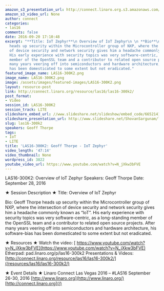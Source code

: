 ```yaml
---
amazon_s3_presentation_url: http://connect.linaro.org.s3.amazonaws.com/las16/Presentations/Wednesday/LAS16-300K2.pdf
amazon_s3_video_url: None
author: connect
categories:
- las16
comments: false
date: 2016-09-20 17:10:48
excerpt: "**Title: IoT Zephyr**\n Overview of IoT Zephyr\n \n **Bio**\n Geoff Thorpe
  heads up security within the Microcontroller group of NXP, where the intersection
  of device security and network security gives him a headache commonly known as \u201CIoT\u201D.
  His early experience with security topics was very software-centric, as a long-standing
  member of the OpenSSL team and a contributor to related open source projects. After
  many years veering off into semiconductors and hardware architecture, his software-bias
  has been domesticated to some extent but not eradicated."
featured_image_name: LAS16-300K2.png
image_name: LAS16-300K2.png
image: /assets/images/featured-images/LAS16-300K2.png
layout: resource-post
link: http://connect.linaro.org/resource/las16/las16-300k2/
post_format:
- Video
session_id: LAS16-300K2
session_track: LITE
slideshare_embed_url: //www.slideshare.net/slideshow/embed_code/66521412
slideshare_presentation_url: http://www.slideshare.net/ShovanSargunam/las16300k2-geoff-thorpe-iot-zephyr
slug: las16-300k2
speakers: Geoff Thorpe
tags:
- IoT
- LITE
title: 'LAS16-300K2: Geoff Thorpe - IoT Zephyr'
video_length: '47:14'
video_thumbnail: None
wordpress_id: 3822
youtube_video_url: https://www.youtube.com/watch?v=N_jXkw3bFVE
---
```


LAS16-300K2: Overview of IoT Zephyr
Speakers: Geoff Thorpe
Date: September 28, 2016

★ Session Description ★
Title: Overview of IoT Zephyr

Bio:
Geoff Thorpe heads up security within the Microcontroller group of NXP, where the intersection of device security and network security gives him a headache commonly known as “IoT”. His early experience with security topics was very software-centric, as a long-standing member of the OpenSSL team and a contributor to related open source projects. After many years veering off into semiconductors and hardware architecture, his software-bias has been domesticated to some extent but not eradicated.

★ Resources ★
Watch the video: [ https://www.youtube.com/watch?v=N_jXkw3bFVE](https://www.youtube.com/watch?v=N_jXkw3bFVE)
Etherpad: pad.linaro.org/p/las16-300k2
Presentations & Videos: [http://connect.linaro.org/resource/las16/las16-300k2/](/resources/las16/las16-300k2/)

★ Event Details ★
Linaro Connect Las Vegas 2016 – #LAS16
September 26-30, 2016
[http://www.linaro.org](http://www.linaro.org/)
[http://connect.linaro.org](/)
